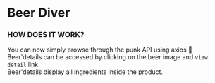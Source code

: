 # Beer Diver

### HOW DOES IT WORK?

You can now simply browse through the punk API using axios :beer:  
Beer'details can be accessed by clicking on the beer image and `view detail` link.  
Beer'details display all ingredients inside the product.  

